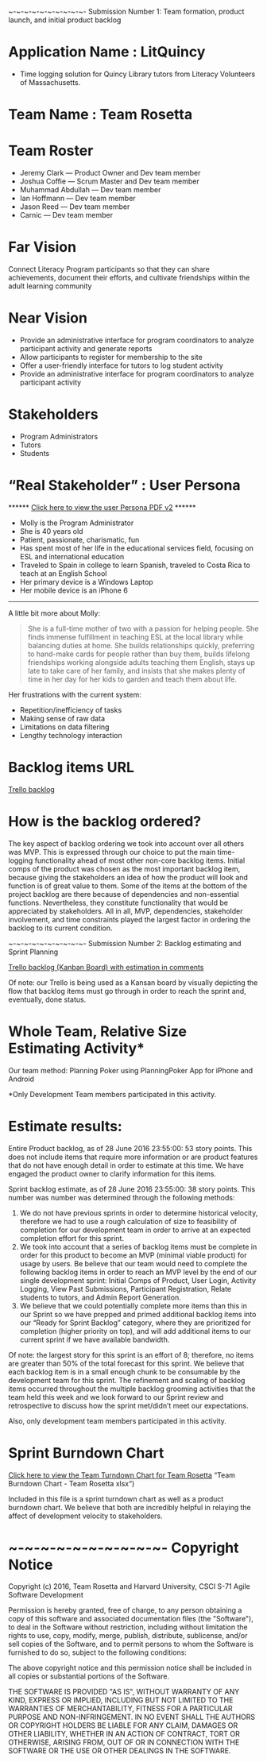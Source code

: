 
~-~-~-~-~-~-~-~-~-~-
Submission Number 1: Team formation, product launch, and initial product backlog

Application Name : LitQuincy
=================
* Time logging solution for Quincy Library tutors from Literacy Volunteers of Massachusetts.



Team Name : Team Rosetta
=================


Team Roster
========
* Jeremy Clark — Product Owner and Dev team member
* Joshua Coffie — Scrum Master and Dev team member
* Muhammad Abdullah — Dev team member
* Ian Hoffmann — Dev team member
* Jason Reed — Dev team member
* Carnic — Dev team member


Far Vision
======
Connect Literacy Program participants so that they can share achievements, document their efforts, and cultivate friendships within the adult learning community


Near Vision
=======
* Provide an administrative interface for program coordinators to analyze participant activity and generate reports
* Allow participants to register for membership to the site
* Offer a user-friendly interface for tutors to log student activity
* Provide an administrative interface for program coordinators to analyze participant activity



Stakeholders
========
* Program Administrators
* Tutors
* Students



“Real Stakeholder” : User Persona
========
****** [Click here to view the user Persona PDF v2](../master/UX%20Template%20-%20Group%20Project%20v2.pdf "User Persona PDF") ******
* Molly is the Program Administrator
* She is 40 years old
* Patient, passionate, charismatic, fun
* Has spent most of her life in the educational services field, focusing on ESL and international education
* Traveled to Spain in college to learn Spanish, traveled to Costa Rica to teach at an English School
* Her primary device is a Windows Laptop
* Her mobile device is an iPhone 6

---

A little bit more about Molly:

> She is a full-time mother of two with a passion for helping people. She finds immense fulfillment in teaching ESL at the local library while balancing duties at home. She builds relationships quickly, preferring to hand-make cards for people rather than buy them, builds lifelong friendships working alongside adults teaching them English, stays up late to take care of her family, and insists that she makes plenty of time in her day for her kids to garden and teach them about life. 

Her frustrations with the current system:

* Repetition/inefficiency of tasks
* Making sense of raw data
* Limitations on data filtering
* Lengthy technology interaction



Backlog items URL
=========== 
[Trello backlog](https://trello.com/b/j9MKFvqG/litquincy-application)


How is the backlog ordered?
=================

The key aspect of backlog ordering we took into account over all others was MVP. This is expressed through our choice to put the main time-logging functionality ahead of most other non-core backlog items. Initial comps of the product was chosen as the most important backlog item, because giving the stakeholders an idea of how the product will look and function is of great value to them. Some of the items at the bottom of the project backlog
are there because of dependencies and non-essential functions.  Nevertheless, they constitute functionality that would be appreciated by stakeholders.  All in all, MVP, dependencies, stakeholder involvement, and time constraints played the largest factor in ordering the backlog to its current condition.


~-~-~-~-~-~-~-~-~-~-
Submission Number 2: Backlog estimating and Sprint Planning

[Trello backlog (Kanban Board) with estimation in comments](https://trello.com/b/j9MKFvqG/litquincy-application)

Of note: our Trello is being used as a Kansan board by visually depicting the flow that backlog items must go through in order to reach the sprint and, eventually, done status.


Whole Team, Relative Size Estimating Activity*
========
Our team method: Planning Poker using PlanningPoker App for iPhone and Android

*Only Development Team members participated in this activity.

Estimate results:
========

Entire Product backlog, as of 28 June 2016 23:55:00: 53 story points.  This does not include items that require more information or are product features that do not have enough detail in order to estimate at this time.  We have engaged the product owner to clarify information for this items.

Sprint backlog estimate, as of 28 June 2016 23:55:00: 38 story points.  This number was number was determined through the following methods:

1. We do not have previous sprints in order to determine historical velocity, therefore we had to use a rough calculation of size to feasibility of completion for our development team in order to arrive at an expected completion effort for this sprint.
2. We took into account that a series of backlog items must be complete in order for this product to become an MVP (minimal viable product) for usage by users.  Be believe that our team would need to complete the following backlog items in order to reach an MVP level by the end of our single development sprint: Initial Comps of Product, User Login, Activity Logging, View Past Submissions, Participant Registration, Relate students to tutors, and Admin Report Generation.
3. We believe that we could potentially complete more items than this in our Sprint so we have prepped and primed additional backlog items into our “Ready for Sprint Backlog” category, where they are prioritized for completion (higher priority on top), and will add additional items to our current sprint if we have available bandwidth.

Of note: the largest story for this sprint is an effort of 8; therefore, no items are greater than 50% of the total forecast for this sprint.  We believe that each backlog item is in a small enough chunk to be consumable by the development team for this sprint.  The refinement and scaling of backlog items occurred throughout the multiple backlog grooming activities that the team held this week and we look forward to our Sprint review and retrospective to discuss how the sprint met/didn’t meet our expectations.

Also, only development team members participated in this activity.

Sprint Burndown Chart
========
[Click here to view the Team Turndown Chart for Team Rosetta](../master/Team%Burndown%Chart%-%Team%Rosetta.xlsx) “Team Burndown Chart - Team Rosetta xlsx“)

Included in this file is a sprint turndown chart as well as a product burndown chart.  We believe that both are incredibly helpful in relaying the affect of development velocity to stakeholders.

~-~-~-~-~-~-~-~-~-~-
Copyright Notice
=================

Copyright (c) 2016, Team Rosetta and Harvard University, CSCI S-71 Agile Software Development

Permission is hereby granted, free of charge, to any person obtaining a copy of this software and associated documentation files (the "Software"), to deal in the Software without restriction, including without limitation the rights to use, copy, modify, merge, publish, distribute, sublicense, and/or sell copies of the Software, and to permit persons to whom the Software is furnished to do so, subject to the following conditions:

The above copyright notice and this permission notice shall be included in all copies or substantial portions of the Software.

THE SOFTWARE IS PROVIDED "AS IS", WITHOUT WARRANTY OF ANY KIND, EXPRESS OR IMPLIED, INCLUDING BUT NOT LIMITED TO THE WARRANTIES OF MERCHANTABILITY, FITNESS FOR A PARTICULAR PURPOSE AND NON-INFRINGEMENT. IN NO EVENT SHALL THE AUTHORS OR COPYRIGHT HOLDERS BE LIABLE FOR ANY CLAIM, DAMAGES OR OTHER LIABILITY, WHETHER IN AN ACTION OF CONTRACT, TORT OR OTHERWISE, ARISING FROM, OUT OF OR IN CONNECTION WITH THE SOFTWARE OR THE USE OR OTHER DEALINGS IN
THE SOFTWARE.